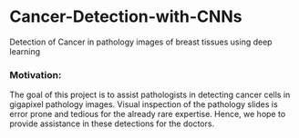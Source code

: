 # Cancer-Detection-with-CNNs
Detection of Cancer in pathology images of breast tissues using deep learning

### Motivation:
The goal of this project is to assist pathologists in detecting cancer cells in gigapixel pathology images. Visual inspection of the pathology slides is error prone and tedious for the already rare expertise. Hence, we hope to provide assistance in these detections for the doctors.



